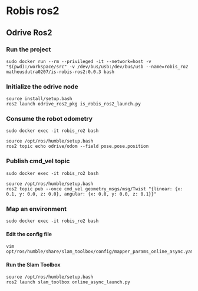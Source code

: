 # Robis ros2

## Odrive Ros2

### Run the project
```
sudo docker run --rm --privileged -it --network=host -v "$(pwd):/workspace/src" -v /dev/bus/usb:/dev/bus/usb --name=robis_ro2 matheusdutra0207/is-robis-ros2:0.0.3 bash
```

### Initialize the odrive node
```
source install/setup.bash
ros2 launch odrive_ros2_pkg is_robis_ros2_launch.py
```
### Consume the robot odometry 

```
sudo docker exec -it robis_ro2 bash
```

```
source /opt/ros/humble/setup.bash
ros2 topic echo odrive/odom --field pose.pose.position
```
### Publish cmd_vel topic

```
sudo docker exec -it robis_ro2 bash
```

```
source /opt/ros/humble/setup.bash
ros2 topic pub --once cmd_vel geometry_msgs/msg/Twist "{linear: {x: 0.1, y: 0.0, z: 0.0}, angular: {x: 0.0, y: 0.0, z: 0.1}}"
```

### Map an environment

```
sudo docker exec -it robis_ro2 bash
```
#### Edit the config file
```
vim opt/ros/humble/share/slam_toolbox/config/mapper_params_online_async.yaml
```
#### Run the Slam Toolbox
```
source /opt/ros/humble/setup.bash
ros2 launch slam_toolbox online_async_launch.py
```


